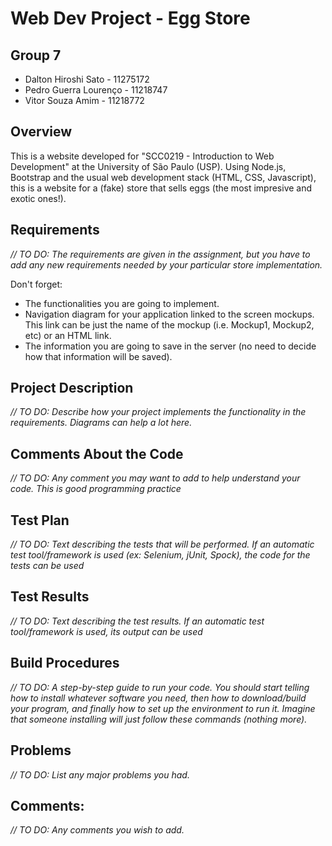 # Web Dev Project - Egg Store

## Group 7
- Dalton Hiroshi Sato - 11275172
- Pedro Guerra Lourenço - 11218747
- Vitor Souza Amim - 11218772


## Overview 

This is a website developed for "SCC0219 - Introduction to Web Development" at the University of São Paulo (USP). Using Node.js, Bootstrap and the usual web development stack (HTML, CSS, Javascript), this is a website for a (fake) store that sells eggs (the most impresive and exotic ones!).

## Requirements
_// TO DO: The requirements are given in the assignment, but you have to add any new requirements needed by your particular store implementation._

Don't forget:
- The functionalities you are going to implement.
- Navigation diagram for your application linked to the screen mockups. This link can be just the name of the mockup (i.e. Mockup1, Mockup2, etc) or an HTML link.
- The information you are going to save in the server (no need to decide how that information will be saved).


## Project Description
_// TO DO: Describe how your project implements the functionality in the requirements. Diagrams can help a lot here._

## Comments About the Code
_// TO DO: Any comment you may want to add to help understand your code. This is good programming practice_

## Test Plan
_// TO DO: Text describing the tests that will be performed. If an automatic test tool/framework is used (ex: Selenium, jUnit, Spock), the code for the tests can be used_

## Test Results
_// TO DO: Text describing the test results. If an automatic test tool/framework is used, its output can be used_

## Build Procedures
_// TO DO: A step-by-step guide to run your code. You should start telling how to install whatever software you need, then how to download/build your program, and finally how to set up the environment to run it. Imagine that someone installing will just follow these commands (nothing more)._

## Problems
_// TO DO: List any major problems you had._

## Comments: 
_// TO DO: Any comments you wish to add._


